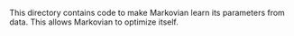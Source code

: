 This directory contains code to make Markovian learn its parameters from data. This allows Markovian to optimize itself.
